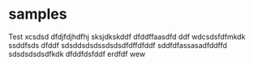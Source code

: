 # samples
Test
xcsdsd
dfdjfdjhdfhj
sksjdkskddf
dfddffaasdfd
ddf
wdcsdsfdfmkdk
ssddfsds
dfddf
sdsddsdsdssdsdsdfdffdfddf
sddfdfassasadfddffd
sdsdsdsdsdfkdk
dfddfdsfddf
erdfdf
wew
